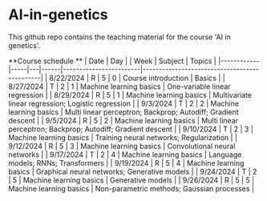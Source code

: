 # AI-in-genetics

This github repo contains the teaching material for the course 'AI in genetics'. 


**Course schedule
**
| Date       | Day |   | Week | Subject                | Topics                                       |
|------------|-----|---|------|------------------------|----------------------------------------------|
| 8/22/2024  | R   | 5 | 0    | Course introduction     | Basics                                       |
| 8/27/2024  | T   | 2 | 1    | Machine learning basics | One-variable linear regression               |
| 8/29/2024  | R   | 5 | 1    | Machine learning basics | Multivariate linear regression; Logistic regression |
| 9/3/2024   | T   | 2 | 2    | Machine learning basics | Multi linear perceptron; Backprop; Autodiff; Gradient descent |
| 9/5/2024   | R   | 5 | 2    | Machine learning basics | Multi linear perceptron; Backprop; Autodiff; Gradient descent |
| 9/10/2024  | T   | 2 | 3    | Machine learning basics | Training neural networks; Regularization     |
| 9/12/2024  | R   | 5 | 3    | Machine learning basics | Convolutional neural networks                |
| 9/17/2024  | T   | 2 | 4    | Machine learning basics | Language models; RNNs; Transformers          |
| 9/19/2024  | R   | 5 | 4    | Machine learning basics | Graphical neural networks; Generative models |
| 9/24/2024  | T   | 2 | 5    | Machine learning basics | Generative models                            |
| 9/26/2024  | R   | 5 | 5    | Machine learning basics | Non-parametric methods; Gaussian processes   |

